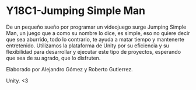 # Y18C1-Jumping Simple Man

De un pequeño sueño por programar un videojuego surge Jumping Simple Man, un juego que a como su nombre lo dice, es simple, eso no quiere decir que sea aburrido, todo lo contrario, te ayuda a matar tiempo y mantenerte entretenido. Utilizamos la plataforma de Unity por su eficiencia y su flexibilidad para desarrollar y ejecutar este tipo de proyectos, esperando que sea de su agrado, que lo disfruten.

Elaborado por Alejandro Gómez y Roberto Gutierrez.

Unity.
<3

